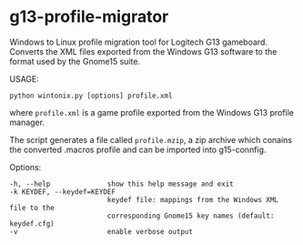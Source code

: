 g13-profile-migrator
===========

Windows to Linux profile migration tool for Logitech G13 gameboard.  Converts
the XML files exported from the Windows G13 software to the format used by the
Gnome15 suite.


USAGE:

    python wintonix.py [options] profile.xml

where `profile.xml` is a game profile exported from the Windows G13 profile
manager.

The script generates a file called `profile.mzip`, a zip archive which
conains the converted .macros profile and can be imported into
g15-connfig.


Options:

    -h, --help              show this help message and exit
    -k KEYDEF, --keydef=KEYDEF
                            keydef file: mappings from the Windows XML file to the
                            corresponding Gnome15 key names (default: keydef.cfg)
    -v                      enable verbose output


